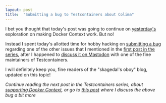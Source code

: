 ```yaml
---
layout: post
title:  "Submitting a bug to Testcontainers about Colima"
---
```


I bet you thought that today's post was going to continue on [yesterday's](/posts/2023-01-31-test-containers-and-docker-context) exploration on making Docker Context work. But no! 

Instead I spent today's allotted time for hobby hacking on [submitting a bug](https://github.com/testcontainers/testcontainers-java/issues/6450) regarding one of the other issues that I mentioned in the [first post in the series](/posts/2023-01-30-test-containers-and-colima), after I happened to [discuss it on Mastodon](https://mastodon.social/@skagedal/109779689243289903) with one of the fine maintainers of Testcontainers.

I will definitely keep you, fine readers of the "skagedal's oboy" blog, updated on this topic! 

_Continue reading the next post in the Testcontainers series, about [supporting Docker Context](/posts/2023-02-02-docker-context-environment-variable), or go to [this post](/posts/2023-02-07-docker-java-pr-merged) where I discuss the above bug a bit more_